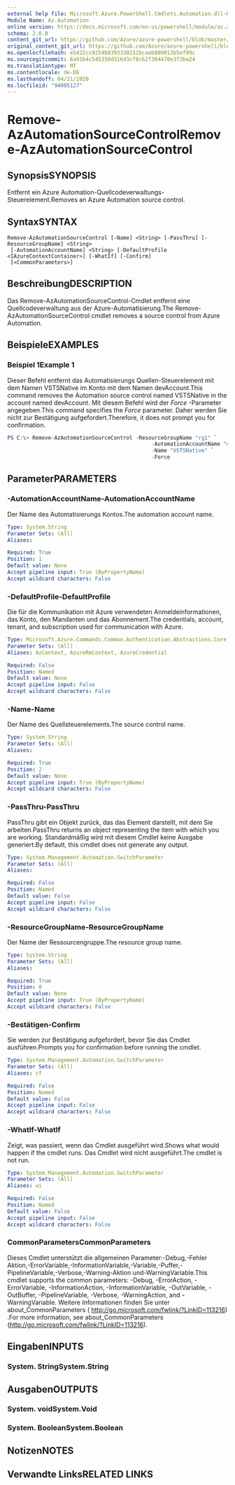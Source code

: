 ```yaml
---
external help file: Microsoft.Azure.PowerShell.Cmdlets.Automation.dll-Help.xml
Module Name: Az.Automation
online version: https://docs.microsoft.com/en-us/powershell/module/az.automation/remove-azautomationsourcecontrol
schema: 2.0.0
content_git_url: https://github.com/Azure/azure-powershell/blob/master/src/Automation/Automation/help/Remove-AzAutomationSourceControl.md
original_content_git_url: https://github.com/Azure/azure-powershell/blob/master/src/Automation/Automation/help/Remove-AzAutomationSourceControl.md
ms.openlocfilehash: e5422cc9254b8393330152bcaab880013b5ef99c
ms.sourcegitcommit: 6a91b4c545350d316d3cf8c62f384478e3f3ba24
ms.translationtype: MT
ms.contentlocale: de-DE
ms.lasthandoff: 04/21/2020
ms.locfileid: "94005127"
---
```

# <span data-ttu-id="3535f-101">Remove-AzAutomationSourceControl</span><span class="sxs-lookup"><span data-stu-id="3535f-101">Remove-AzAutomationSourceControl</span></span>

## <span data-ttu-id="3535f-102">Synopsis</span><span class="sxs-lookup"><span data-stu-id="3535f-102">SYNOPSIS</span></span>
<span data-ttu-id="3535f-103">Entfernt ein Azure Automation-Quellcodeverwaltungs-Steuerelement.</span><span class="sxs-lookup"><span data-stu-id="3535f-103">Removes an Azure Automation source control.</span></span>

## <span data-ttu-id="3535f-104">Syntax</span><span class="sxs-lookup"><span data-stu-id="3535f-104">SYNTAX</span></span>

```
Remove-AzAutomationSourceControl [-Name] <String> [-PassThru] [-ResourceGroupName] <String>
 [-AutomationAccountName] <String> [-DefaultProfile <IAzureContextContainer>] [-WhatIf] [-Confirm]
 [<CommonParameters>]
```

## <span data-ttu-id="3535f-105">Beschreibung</span><span class="sxs-lookup"><span data-stu-id="3535f-105">DESCRIPTION</span></span>
<span data-ttu-id="3535f-106">Das Remove-AzAutomationSourceControl-Cmdlet entfernt eine Quellcodeverwaltung aus der Azure-Automatisierung.</span><span class="sxs-lookup"><span data-stu-id="3535f-106">The Remove-AzAutomationSourceControl cmdlet removes a source control from Azure Automation.</span></span>

## <span data-ttu-id="3535f-107">Beispiele</span><span class="sxs-lookup"><span data-stu-id="3535f-107">EXAMPLES</span></span>

### <span data-ttu-id="3535f-108">Beispiel 1</span><span class="sxs-lookup"><span data-stu-id="3535f-108">Example 1</span></span>
<span data-ttu-id="3535f-109">Dieser Befehl entfernt das Automatisierungs Quellen-Steuerelement mit dem Namen VSTSNative im Konto mit dem Namen devAccount.</span><span class="sxs-lookup"><span data-stu-id="3535f-109">This command removes the Automation source control named VSTSNative in the account named devAccount.</span></span>
<span data-ttu-id="3535f-110">Mit diesem Befehl wird der *Force* -Parameter angegeben.</span><span class="sxs-lookup"><span data-stu-id="3535f-110">This command specifies the *Force* parameter.</span></span> <span data-ttu-id="3535f-111">Daher werden Sie nicht zur Bestätigung aufgefordert.</span><span class="sxs-lookup"><span data-stu-id="3535f-111">Therefore, it does not prompt you for confirmation.</span></span>

```powershell
PS C:\> Remove-AzAutomationSourceControl -ResourceGroupName "rg1" `
                                              -AutomationAccountName "devAccount" `
                                              -Name "VSTSNative" `
                                              -Force
```

## <span data-ttu-id="3535f-112">Parameter</span><span class="sxs-lookup"><span data-stu-id="3535f-112">PARAMETERS</span></span>

### <span data-ttu-id="3535f-113">-AutomationAccountName</span><span class="sxs-lookup"><span data-stu-id="3535f-113">-AutomationAccountName</span></span>
<span data-ttu-id="3535f-114">Der Name des Automatisierungs Kontos.</span><span class="sxs-lookup"><span data-stu-id="3535f-114">The automation account name.</span></span>

```yaml
Type: System.String
Parameter Sets: (All)
Aliases:

Required: True
Position: 1
Default value: None
Accept pipeline input: True (ByPropertyName)
Accept wildcard characters: False
```

### <span data-ttu-id="3535f-115">-DefaultProfile</span><span class="sxs-lookup"><span data-stu-id="3535f-115">-DefaultProfile</span></span>
<span data-ttu-id="3535f-116">Die für die Kommunikation mit Azure verwendeten Anmeldeinformationen, das Konto, den Mandanten und das Abonnement.</span><span class="sxs-lookup"><span data-stu-id="3535f-116">The credentials, account, tenant, and subscription used for communication with Azure.</span></span>

```yaml
Type: Microsoft.Azure.Commands.Common.Authentication.Abstractions.Core.IAzureContextContainer
Parameter Sets: (All)
Aliases: AzContext, AzureRmContext, AzureCredential

Required: False
Position: Named
Default value: None
Accept pipeline input: False
Accept wildcard characters: False
```

### <span data-ttu-id="3535f-117">-Name</span><span class="sxs-lookup"><span data-stu-id="3535f-117">-Name</span></span>
<span data-ttu-id="3535f-118">Der Name des Quellsteuerelements.</span><span class="sxs-lookup"><span data-stu-id="3535f-118">The source control name.</span></span>

```yaml
Type: System.String
Parameter Sets: (All)
Aliases:

Required: True
Position: 2
Default value: None
Accept pipeline input: True (ByPropertyName)
Accept wildcard characters: False
```

### <span data-ttu-id="3535f-119">-PassThru</span><span class="sxs-lookup"><span data-stu-id="3535f-119">-PassThru</span></span>
<span data-ttu-id="3535f-120">PassThru gibt ein Objekt zurück, das das Element darstellt, mit dem Sie arbeiten.</span><span class="sxs-lookup"><span data-stu-id="3535f-120">PassThru returns an object representing the item with which you are working.</span></span>
<span data-ttu-id="3535f-121">Standardmäßig wird mit diesem Cmdlet keine Ausgabe generiert.</span><span class="sxs-lookup"><span data-stu-id="3535f-121">By default, this cmdlet does not generate any output.</span></span>

```yaml
Type: System.Management.Automation.SwitchParameter
Parameter Sets: (All)
Aliases:

Required: False
Position: Named
Default value: False
Accept pipeline input: False
Accept wildcard characters: False
```

### <span data-ttu-id="3535f-122">-ResourceGroupName</span><span class="sxs-lookup"><span data-stu-id="3535f-122">-ResourceGroupName</span></span>
<span data-ttu-id="3535f-123">Der Name der Ressourcengruppe.</span><span class="sxs-lookup"><span data-stu-id="3535f-123">The resource group name.</span></span>

```yaml
Type: System.String
Parameter Sets: (All)
Aliases:

Required: True
Position: 0
Default value: None
Accept pipeline input: True (ByPropertyName)
Accept wildcard characters: False
```

### <span data-ttu-id="3535f-124">-Bestätigen</span><span class="sxs-lookup"><span data-stu-id="3535f-124">-Confirm</span></span>
<span data-ttu-id="3535f-125">Sie werden zur Bestätigung aufgefordert, bevor Sie das Cmdlet ausführen.</span><span class="sxs-lookup"><span data-stu-id="3535f-125">Prompts you for confirmation before running the cmdlet.</span></span>

```yaml
Type: System.Management.Automation.SwitchParameter
Parameter Sets: (All)
Aliases: cf

Required: False
Position: Named
Default value: False
Accept pipeline input: False
Accept wildcard characters: False
```

### <span data-ttu-id="3535f-126">-WhatIf</span><span class="sxs-lookup"><span data-stu-id="3535f-126">-WhatIf</span></span>
<span data-ttu-id="3535f-127">Zeigt, was passiert, wenn das Cmdlet ausgeführt wird.</span><span class="sxs-lookup"><span data-stu-id="3535f-127">Shows what would happen if the cmdlet runs.</span></span>
<span data-ttu-id="3535f-128">Das Cmdlet wird nicht ausgeführt.</span><span class="sxs-lookup"><span data-stu-id="3535f-128">The cmdlet is not run.</span></span>

```yaml
Type: System.Management.Automation.SwitchParameter
Parameter Sets: (All)
Aliases: wi

Required: False
Position: Named
Default value: False
Accept pipeline input: False
Accept wildcard characters: False
```

### <span data-ttu-id="3535f-129">CommonParameters</span><span class="sxs-lookup"><span data-stu-id="3535f-129">CommonParameters</span></span>
<span data-ttu-id="3535f-130">Dieses Cmdlet unterstützt die allgemeinen Parameter:-Debug,-Fehler Aktion,-ErrorVariable,-InformationVariable,-Variable,-Puffer,-PipelineVariable,-Verbose,-Warning-Aktion und-WarningVariable.</span><span class="sxs-lookup"><span data-stu-id="3535f-130">This cmdlet supports the common parameters: -Debug, -ErrorAction, -ErrorVariable, -InformationAction, -InformationVariable, -OutVariable, -OutBuffer, -PipelineVariable, -Verbose, -WarningAction, and -WarningVariable.</span></span> <span data-ttu-id="3535f-131">Weitere Informationen finden Sie unter about_CommonParameters ( http://go.microsoft.com/fwlink/?LinkID=113216) .</span><span class="sxs-lookup"><span data-stu-id="3535f-131">For more information, see about_CommonParameters (http://go.microsoft.com/fwlink/?LinkID=113216).</span></span>

## <span data-ttu-id="3535f-132">Eingaben</span><span class="sxs-lookup"><span data-stu-id="3535f-132">INPUTS</span></span>

### <span data-ttu-id="3535f-133">System. String</span><span class="sxs-lookup"><span data-stu-id="3535f-133">System.String</span></span>

## <span data-ttu-id="3535f-134">Ausgaben</span><span class="sxs-lookup"><span data-stu-id="3535f-134">OUTPUTS</span></span>

### <span data-ttu-id="3535f-135">System. void</span><span class="sxs-lookup"><span data-stu-id="3535f-135">System.Void</span></span>

### <span data-ttu-id="3535f-136">System. Boolean</span><span class="sxs-lookup"><span data-stu-id="3535f-136">System.Boolean</span></span>

## <span data-ttu-id="3535f-137">Notizen</span><span class="sxs-lookup"><span data-stu-id="3535f-137">NOTES</span></span>

## <span data-ttu-id="3535f-138">Verwandte Links</span><span class="sxs-lookup"><span data-stu-id="3535f-138">RELATED LINKS</span></span>

